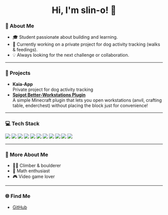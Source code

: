 <!--
⭐️ To make your profile more hireable, uncomment the "Open to Opportunities" box below and tweak the introduction or tagline!
-->

<h1 align="center">Hi, I'm slin-o! 🐾</h1>

### 👋 About Me

- 🎓 Student passionate about building and learning.
- 🐶 Currently working on a private project for dog activity tracking (walks & feedings).
- 💡 Always looking for the next challenge or collaboration.

---

### 🚀 Projects

- **Kaia-App**  
  Private project for dog activity tracking
- **[Spigot Better-Workstations Plugin](https://github.com/slin-o/Better-Workstations)**  
  A simple Minecraft plugin that lets you open workstations (anvil, crafting table, enderchest) without placing the block just for convenience!

---

### 💻 Tech Stack

<p>
  <img src="https://unsignia.io/logo/python?variant=original-wordmark&height=50" />
  <img src="https://unsignia.io/logo/flask?variant=original-wordmark&height=50&background=lightgray" />
  <img src="https://unsignia.io/logo/typescript?variant=original-wordmark&height=50" />
  <img src="https://unsignia.io/logo/jquery?variant=original-wordmark&height=50&background=lightgray" />
  <img src="https://unsignia.io/logo/java?variant=original-wordmark&height=50&background=lightgray" />
  <img src="https://unsignia.io/logo/docker?variant=original-wordmark&height=50" />
  <img src="https://unsignia.io/logo/html5?variant=original-wordmark&height=50" />
  <img src="https://unsignia.io/logo/css3?variant=original-wordmark&height=50" />
  <img src="https://unsignia.io/logo/sqlite?variant=original-wordmark&height=50&background=lightgray" />
  <img src="https://unsignia.io/logo/git?variant=original-wordmark&height=50&background=lightgray" />
  <img src="https://unsignia.io/logo/github?variant=original-wordmark&height=50&background=lightgray" />
</p>

---

### 🧗 More About Me

- 🧗‍♂️ Climber & boulderer
- 🔢 Math enthusiast
- 🎮 Video game lover

---

### 🌐 Find Me

- [GitHub](https://github.com/slin-o)

<!--
## 📬 Open to Opportunities
I'm excited to connect with other devs, contribute to cool projects, or explore new roles. Let's climb the next tech mountain together!
-->

<!-- Easily make the README more hireable by uncommenting the box above and adding more details! -->

<!--
**slin-o/slin-o** is a ✨special✨ repository because its `README.md` appears on your GitHub profile.
-->

